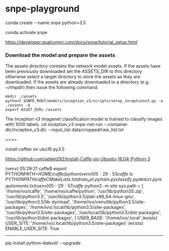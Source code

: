 # snpe-playground

conda create --name snpe python=3.5

conda activate snpe

https://developer.qualcomm.com/docs/snpe/tutorial_setup.html

### Download the model and prepare the assets

The assets directory contains the network model assets. 
If the assets have been previously downloaded set the ASSETS_DIR to this directory 
otherwise select a target directory to store the assets as they are downloaded. 
If the assets are already downloaded to a directory (e.g. ~/tmpdir) then issue the following command.

```
mkdir ./assets
python3 $SNPE_ROOT/models/inception_v3/scripts/setup_inceptionv3.py -a ./assets -d
export ASSET_DIR=./assets

```

The Inception v3 Imagenet classification model is trained to classify images with 1000 labels.
cd inception_v3
snpe-net-run --container dlc/inception_v3.dlc --input_list data/cropped/raw_list.txt


====

install caffee on ubu16 py3.5

https://github.com/adeelz92/Install-Caffe-on-Ubuntu-16.04-Python-3

(venv) 05:29:21 caffe$ export PYTHONPATH=$HOME/caffe/python
(venv) 05:29:53 caffe$ ls $PYTHONPATH 
caffe        CMakeLists.txt  draw_net.py       train.py
classify.py  detect.py       requirements.txt
(venv) 05:29:57 caffe$ python3 -m site
sys.path = [
    '/home/ivo/caffe',
    '/home/ivo/caffe/python',
    '/usr/lib/python35.zip',
    '/usr/lib/python3.5',
    '/usr/lib/python3.5/plat-x86_64-linux-gnu',
    '/usr/lib/python3.5/lib-dynload',
    '/home/ivo/venv/lib/python3.5/site-packages',
    '/home/ivo/.local/lib/python3.5/site-packages',
    '/usr/lib/python3.5/site-packages',
    '/usr/local/lib/python3.5/dist-packages',
    '/usr/lib/python3/dist-packages',
]
USER_BASE: '/home/ivo/.local' (exists)
USER_SITE: '/home/ivo/.local/lib/python3.5/site-packages' (exists)
ENABLE_USER_SITE: True


****

pip install python-dateutil --upgrade